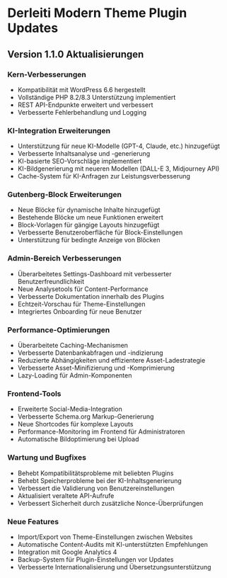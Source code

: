 # Derleiti Modern Theme Plugin Updates

## Version 1.1.0 Aktualisierungen

### Kern-Verbesserungen
- Kompatibilität mit WordPress 6.6 hergestellt
- Vollständige PHP 8.2/8.3 Unterstützung implementiert
- REST API-Endpunkte erweitert und verbessert
- Verbesserte Fehlerbehandlung und Logging

### KI-Integration Erweiterungen
- Unterstützung für neue KI-Modelle (GPT-4, Claude, etc.) hinzugefügt
- Verbesserte Inhaltsanalyse und -generierung
- KI-basierte SEO-Vorschläge implementiert
- KI-Bildgenerierung mit neueren Modellen (DALL-E 3, Midjourney API)
- Cache-System für KI-Anfragen zur Leistungsverbesserung

### Gutenberg-Block Erweiterungen
- Neue Blöcke für dynamische Inhalte hinzugefügt
- Bestehende Blöcke um neue Funktionen erweitert
- Block-Vorlagen für gängige Layouts hinzugefügt
- Verbesserte Benutzeroberfläche für Block-Einstellungen
- Unterstützung für bedingte Anzeige von Blöcken

### Admin-Bereich Verbesserungen
- Überarbeitetes Settings-Dashboard mit verbesserter Benutzerfreundlichkeit
- Neue Analysetools für Content-Performance
- Verbesserte Dokumentation innerhalb des Plugins
- Echtzeit-Vorschau für Theme-Einstellungen
- Integriertes Onboarding für neue Benutzer

### Performance-Optimierungen
- Überarbeitete Caching-Mechanismen
- Verbesserte Datenbankabfragen und -indizierung
- Reduzierte Abhängigkeiten und effizientere Asset-Ladestrategie
- Verbesserte Asset-Minifizierung und -Komprimierung
- Lazy-Loading für Admin-Komponenten

### Frontend-Tools
- Erweiterte Social-Media-Integration
- Verbesserte Schema.org Markup-Generierung
- Neue Shortcodes für komplexe Layouts
- Performance-Monitoring im Frontend für Administratoren
- Automatische Bildoptimierung bei Upload

### Wartung und Bugfixes
- Behebt Kompatibilitätsprobleme mit beliebten Plugins
- Behebt Speicherprobleme bei der KI-Inhaltsgenerierung
- Verbessert die Validierung von Benutzereinstellungen
- Aktualisiert veraltete API-Aufrufe
- Verbessert Sicherheit durch zusätzliche Nonce-Überprüfungen

### Neue Features
- Import/Export von Theme-Einstellungen zwischen Websites
- Automatische Content-Audits mit KI-unterstützten Empfehlungen
- Integration mit Google Analytics 4
- Backup-System für Plugin-Einstellungen vor Updates
- Verbesserte Internationalisierung und Übersetzungsunterstützung

